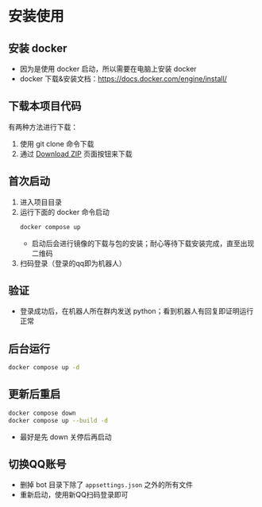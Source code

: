 # 安装使用

## 安装 docker
- 因为是使用 docker 启动，所以需要在电脑上安装 docker
- docker 下载&安装文档：https://docs.docker.com/engine/install/

## 下载本项目代码
有两种方法进行下载：
1. 使用 git clone 命令下载
2. 通过 [Download ZIP](https://codeload.github.com/shenxgan/qqbot/zip/refs/heads/main) 页面按钮来下载

## 首次启动
1. 进入项目目录
2. 运行下面的 docker 命令启动
    ```bash
    docker compose up
    ```
    - 启动后会进行镜像的下载与包的安装；耐心等待下载安装完成，直至出现二维码
3. 扫码登录（登录的qq即为机器人）

## 验证
- 登录成功后，在机器人所在群内发送 python；看到机器人有回复即证明运行正常

## 后台运行
```bash
docker compose up -d
```

## 更新后重启
```bash
docker compose down
docker compose up --build -d
```
- 最好是先 down 关停后再启动

## 切换QQ账号
- 删掉 bot 目录下除了 `appsettings.json` 之外的所有文件
- 重新启动，使用新QQ扫码登录即可

